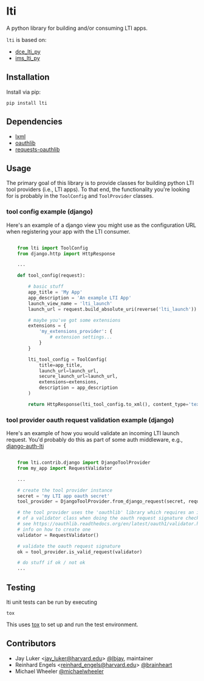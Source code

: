 # lti

A python library for building and/or consuming LTI apps.

`lti` is based on:

* [dce_lti_py](https://github.com/harvard-dce/dce_lti_py)
* [ims_lti_py](https://github.com/tophatmonocle/ims_lti_py)

## Installation

Install via pip:

```
pip install lti
```

## Dependencies

 * [lxml](https://github.com/lxml/lxml)
 * [oauthlib](https://github.com/idan/oauthlib)
 * [requests-oauthlib](https://github.com/requests/requests-oauthlib)

## Usage

The primary goal of this library is to provide classes for building python LTI
tool providers (i.e., LTI apps). To that end, the functionality you're looking
for is probably in the `ToolConfig` and `ToolProvider` classes.

### tool config example (django)

Here's an example of a django view you might use as the configuration URL when
registering your app with the LTI consumer.

```python

    from lti import ToolConfig
    from django.http import HttpResponse

    ...

    def tool_config(request):

        # basic stuff
        app_title = 'My App'
        app_description = 'An example LTI App'
        launch_view_name = 'lti_launch'
        launch_url = request.build_absolute_uri(reverse('lti_launch'))

        # maybe you've got some extensions
        extensions = {
            'my_extensions_provider': {
                # extension settings...
            }
        }

        lti_tool_config = ToolConfig(
            title=app_title,
            launch_url=launch_url,
            secure_launch_url=launch_url,
            extensions=extensions,
            description = app_description
        )

        return HttpResponse(lti_tool_config.to_xml(), content_type='text/xml')
```

### tool provider oauth request validation example (django)

Here's an example of how you would validate an incoming LTI launch request. You'd
probably do this as part of some auth middleware, e.g., [django-auth-lti](https://github.com/Harvard-University-iCommons/django-auth-lti)

```python

    from lti.contrib.django import DjangoToolProvider
    from my_app import RequestValidator

    ...

    # create the tool provider instance
    secret = 'my LTI app oauth secret'
    tool_provider = DjangoToolProvider.from_django_request(secret, request)

    # the tool provider uses the 'oauthlib' library which requires an instance
    # of a validator class when doing the oauth request signature checking.
    # see https://oauthlib.readthedocs.org/en/latest/oauth1/validator.html for
    # info on how to create one
    validator = RequestValidator()

    # validate the oauth request signature
    ok = tool_provider.is_valid_request(validator)

    # do stuff if ok / not ok
    ...
```

## Testing
lti unit tests can be run by executing

    tox

This uses [tox](https://tox.readthedocs.org/) to set up and run the test environment.

## Contributors

* Jay Luker \<<jay_luker@harvard.edu>\> [@lbjay](http://github.com/lbjay), maintainer
* Reinhard Engels \<<reinhard_engels@harvard.edu>\> [@brainheart](https://github.com/brainheart)
* Michael Wheeler [@michaelwheeler](https://github.com/michaelwheeler)
